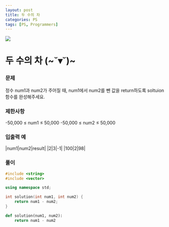 ```yaml
---
layout: post
title: 두 수의 차
categories: PS
tags: [PS, Programmers]
---
```


<img src="https://programmers.co.kr/assets/img-meta-programmers-86b32ab1929330ced348f75cf9a8033cbf8da3e78611d80f05dc3a321927f13b.png" />

# 두 수의 차 (~˘▾˘)~

### 문제

정수 num1과 num2가 주어질 때, num1에서 num2를 뺀 값을 return하도록 soltuion 함수를 완성해주세요.

### 제한사항

-50,000 ≤ num1 ≤ 50,000
-50,000 ≤ num2 ≤ 50,000

### 입출력 예

|num1|num2|result|
|2|3|-1|
|100|2|98|

### 풀이
```c++
#include <string>
#include <vector>

using namespace std;

int solution(int num1, int num2) {
    return num1 - num2;
}
```

```python
def solution(num1, num2):
    return num1 - num2
```